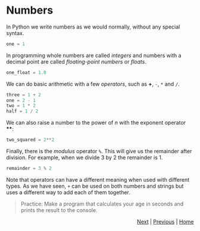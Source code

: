 # Numbers

In Python we write numbers as we would normally, without any special syntax.

```python
one = 1
```

In programming whole numbers are called _integers_ and numbers with a decimal point are called _floating-point numbers_ or _floats_.

```python
one_float = 1.0
```

We can do basic arithmetic with a few _operators_, such as __+__, `-`, `*` and `/`.

```python
three = 1 + 2
one = 2 - 1
two = 1 * 2
half = 1 / 2
```

We can also raise a number to the power of _n_ with the exponent operator __**__:
```python
two_squared = 2**2
```

Finally, there is the _modulus_ operator `%`. This will give us the remainder after division. For example, when we divide 3 by 2 the remainder is 1.
```python
remainder = 3 % 2
```

Note that operators can have a different meaning when used with different types.
As we have seen, `+` can be used on both numbers and strings but uses a different way to add each of them together.

> Practice: Make a program that calculates your age in seconds and prints the result to the console.

<!-- ```python
age = 29
age_in_seconds = age * 365 * 24 * 60 * 60
``` -->
<div style="text-align: right">
<a href="booleans.html">Next</a> | 
<a href="strings-2.html">Previous</a> | 
<a href="../index.html">Home</a>
</div>